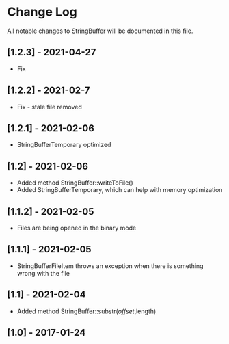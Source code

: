 # Change Log
All notable changes to StringBuffer will be documented in this file.

## [1.2.3] - 2021-04-27

- Fix

## [1.2.2] - 2021-02-7

- Fix - stale file removed

## [1.2.1] - 2021-02-06

- StringBufferTemporary optimized

## [1.2] - 2021-02-06

- Added method StringBuffer::writeToFile()
- Added StringBufferTemporary, which can help with memory optimization

## [1.1.2] - 2021-02-05

- Files are being opened in the binary mode

## [1.1.1] - 2021-02-05

- StringBufferFileItem throws an exception when there is something wrong with the file

## [1.1] - 2021-02-04

- Added method StringBuffer::substr($offset,$length)

## [1.0] - 2017-01-24

